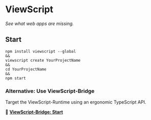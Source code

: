 # ViewScript

_See what web apps are missing._

## Start

```
npm install viewscript --global
&&
viewscript create YourProjectName
&&
cd YourProjectName
&&
npm start
```

### Alternative: Use ViewScript-Bridge

Target the ViewScript-Runtime using an ergonomic TypeScript API.

📙 [**ViewScript-Bridge: Start**](https://github.com/alexyuly/ViewScript-Bridge/tree/main#start)
